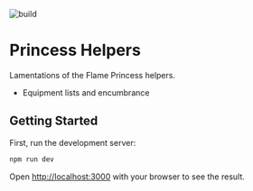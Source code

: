 ![build](https://github.com/8kto/ttrpg-lotfp-helpers/actions/workflows/main.yml/badge.svg)

# Princess Helpers

Lamentations of the Flame Princess helpers.

- Equipment lists and encumbrance

## Getting Started

First, run the development server:

```bash
npm run dev
```

Open [http://localhost:3000](http://localhost:3000) with your browser to see the result.
